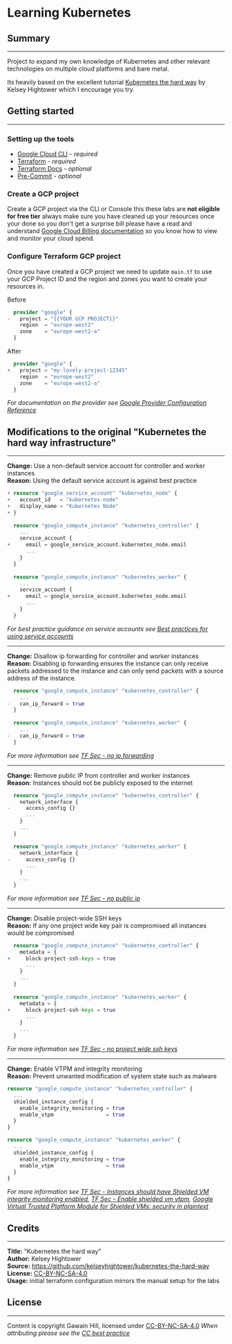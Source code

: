 
# Learning Kubernetes

## Summary

---
Project to expand my own knowledge of Kubernetes and other relevant technologies on multiple cloud platforms and bare metal.

Its heavily based on the excellent tutorial [Kubernetes the hard way](#credits) by Kelsey Hightower which I encourage you try.

## Getting started

---

### Setting up the tools

* [Google Cloud CLI](https://cloud.google.com/sdk/docs/install) - *required*
* [Terraform](https://developer.hashicorp.com/terraform/downloads) - *required*
* [Terraform Docs](https://terraform-docs.io/user-guide/installation/) - *optional*
* [Pre-Commit](https://pre-commit.com/#install) - *optional*

### Create a GCP project

Create a GCP project via the CLI or Console this these labs are **not eligible for free tier** always make sure you have cleaned up your resources once your done so you don't get a surprise bill please have a read and understand [Google Cloud Billing documentation](https://cloud.google.com/billing/docs) so you know how to view and monitor your cloud spend.

### Configure Terraform GCP project

Once you have created a GCP project we need to update `main.tf` to use your GCP Project ID and the region and zones you want to create your resources in.

Before

```terraform
  provider "google" {
-   project = "{{YOUR GCP PROJECT}}"
    region  = "europe-west2"
    zone    = "europe-west2-a"
  }
```

After

```terraform
  provider "google" {
+   project = "my-lovely-project-12345"
    region  = "europe-west2"
    zone    = "europe-west2-a"
  }
```

*For documentation on the provider see [Google Provider Configuration Reference](https://registry.terraform.io/providers/hashicorp/google/latest/docs/guides/provider_reference)*

## Modifications to the original "Kubernetes the hard way infrastructure"

---

**Change:** Use a non-default service account for controller and worker instances \
**Reason:** Using the default service account is against best practice

```terraform
+ resource "google_service_account" "kubernetes_node" {
+   account_id   = "kubernetes-node"
+   display_name = "Kubernetes Node"
+ }
 
  resource "google_compute_instance" "kubernetes_controller" {
    ...
    service_account {
+     email = google_service_account.kubernetes_node.email
      ...
    }
  }
  
  resource "google_compute_instance" "kubernetes_worker" {
    ...
    service_account {
+     email = google_service_account.kubernetes_node.email
      ...
    }
  }
```

*For best practice guidance on service accounts see [Best practices for using service accounts](https://cloud.google.com/iam/docs/best-practices-service-accounts#development)*

---
**Change:** Disallow ip forwarding for controller and worker instances \
**Reason:** Disabling ip forwarding ensures the instance can only receive packets addressed to the instance and can only send packets with a source address of the instance.

```terraform
  resource "google_compute_instance" "kubernetes_controller" {
    ...
-   can_ip_forward = true
  }
  
  resource "google_compute_instance" "kubernetes_worker" {
    ...
-   can_ip_forward = true
  }
```

*For more information see [TF Sec - no ip forwarding](https://aquasecurity.github.io/tfsec/v1.28.1/checks/google/compute/no-ip-forwarding/)*

---

**Change:** Remove public IP from controller and worker instances \
**Reason:** Instances should not be publicly exposed to the internet

```terraform
  resource "google_compute_instance" "kubernetes_controller" {
    network_interface {
-     access_config {}
      ...
    }
    ...
  }

  resource "google_compute_instance" "kubernetes_worker" {
    network_interface {
-     access_config {}
      ...
    }
    ...
  }
```

*For more information see [TF Sec - no public ip](https://aquasecurity.github.io/tfsec/v1.28.1/checks/google/compute/no-public-ip/)*

---

**Change:** Disable project-wide SSH keys  \
**Reason:** If any one project wide key pair is compromised all instances would be compromised

```terraform
  resource "google_compute_instance" "kubernetes_controller" {
    metadata = {
+     block-project-ssh-keys = true
      ...
    }
    ...
  }
  
  resource "google_compute_instance" "kubernetes_worker" {
    metadata = {
+     block-project-ssh-keys = true
      ...
    }
    ...
  }
```

*For more information see [TF Sec - no project wide ssh keys](https://aquasecurity.github.io/tfsec/v1.28.1/checks/google/compute/no-project-wide-ssh-keys/)*

---

**Change:** Enable VTPM and integrity monitoring\
**Reason:** Prevent unwanted modification of system state such as malware

```terraform
resource "google_compute_instance" "kubernetes_controller" {
  ...
  shielded_instance_config {
    enable_integrity_monitoring = true
    enable_vtpm                 = true
  }
}

resource "google_compute_instance" "kubernetes_worker" {
  ...
  shielded_instance_config {
    enable_integrity_monitoring = true
    enable_vtpm                 = true
  }
}
```

*For more information see [TF Sec - Instances should have Shielded VM integrity monitoring enabled](https://aquasecurity.github.io/tfsec/v1.28.1/checks/google/compute/enable-shielded-vm-im/), [TF Sec - Enable shielded vm vtpm](https://aquasecurity.github.io/tfsec/v1.28.1/checks/google/compute/enable-shielded-vm-vtpm/), [Google Virtual Trusted Platform Module for Shielded VMs: security in plaintext](https://cloud.google.com/blog/products/identity-security/virtual-trusted-platform-module-for-shielded-vms-security-in-plaintext)*

## Credits

---
**Title:** "Kubernetes the hard way"\
**Author:** Kelsey Hightower\
**Source:** <https://github.com/kelseyhightower/kubernetes-the-hard-way>\
**License:** [CC-BY-NC-SA-4.0](https://creativecommons.org/licenses/by-nc-sa/4.0/)\
**Usage:** initial terraform configuration mirrors the manual setup for the labs

## License

---
Content is copyright Gawain Hill, licensed under [CC-BY-NC-SA-4.0](https://creativecommons.org/licenses/by-nc-sa/4.0/)
*When attributing please see the [CC best practice](https://wiki.creativecommons.org/wiki/Best_practices_for_attribution#This_is_a_great_attribution_for_an_image_you_modified_slightly)*
